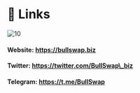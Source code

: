 # 🔗 Links

![10](https://pbs.twimg.com/media/Fx3o9xxaUAA6mmm?format=jpg\&name=medium)

#### Website: https://bullswap.biz

#### Twitter: https://twitter.com/BullSwap\_biz

#### Telegram: https://t.me/BullSwap
